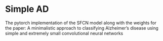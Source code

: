 # Simple AD
The pytorch implementation of the SFCN model along with the weights for the paper: A minimalistic approach to classifying Alzheimer’s disease using simple and extremely small convolutional neural networks
